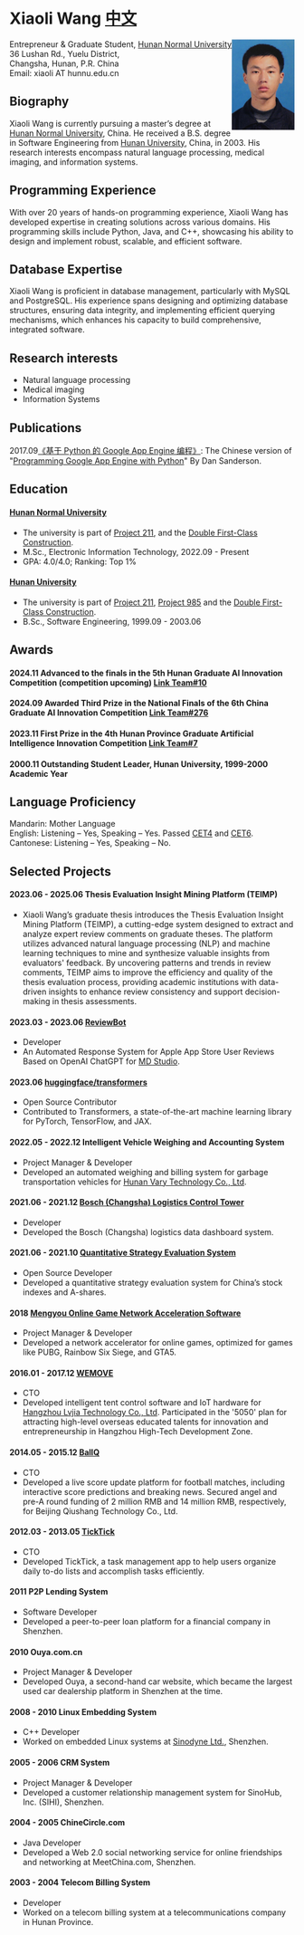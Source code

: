 # Xiaoli Wang [中文](./index_cn.md)

<img align="right" height="160" src="photos/xiaoli.jpg">

Entrepreneur & Graduate Student,  [Hunan Normal University](https://en.wikipedia.org/wiki/Hunan_Normal_University)\
36 Lushan Rd., Yuelu District,\
Changsha, Hunan, P.R. China\
Email: xiaoli AT hunnu.edu.cn

## Biography
Xiaoli Wang is currently pursuing a master’s degree at [Hunan Normal University](https://en.wikipedia.org/wiki/Hunan_Normal_University), China. He received a B.S. degree in Software Engineering from [Hunan University](https://en.wikipedia.org/wiki/Hunan_University), China, in 2003. His research interests encompass natural language processing, medical imaging, and information systems.

## Programming Experience
With over 20 years of hands-on programming experience, Xiaoli Wang has developed expertise in creating solutions across various domains. His programming skills include Python, Java, and C++, showcasing his ability to design and implement robust, scalable, and efficient software.

## Database Expertise
Xiaoli Wang is proficient in database management, particularly with MySQL and PostgreSQL. His experience spans designing and optimizing database structures, ensuring data integrity, and implementing efficient querying mechanisms, which enhances his capacity to build comprehensive, integrated software.

## Research interests
- Natural language processing
- Medical imaging
- Information Systems

## Publications
2017.09[《基于 Python 的 Google App Engine 编程》](https://book.douban.com/subject/30282716/): The Chinese version of "[Programming Google App Engine with Python](https://www.amazon.com/Programming-Google-Engine-Python-Infrastructure-ebook/dp/B010GNIV88)" By Dan Sanderson.

## Education
#### [Hunan Normal University](https://en.wikipedia.org/wiki/Hunan_Normal_University) 
- The university is part of [Project 211](https://en.wikipedia.org/wiki/Project_211), and the [Double First-Class Construction](https://en.wikipedia.org/wiki/Double_First-Class_Construction).
- M.Sc., Electronic Information Technology, 2022.09 - Present
- GPA: 4.0/4.0; Ranking: Top 1%

#### [Hunan University](https://en.wikipedia.org/wiki/Hunan_University)
- The university is part of [Project 211](https://en.wikipedia.org/wiki/Project_211), [Project 985](https://en.wikipedia.org/wiki/Project_985) and the [Double First-Class Construction](https://en.wikipedia.org/wiki/Double_First-Class_Construction).
- B.Sc., Software Engineering, 1999.09 - 2003.06

## Awards
#### 2024.11 Advanced to the finals in the 5th Hunan Graduate AI Innovation Competition (competition upcoming) [Link Team#10](https://mp.weixin.qq.com/s/SFO4y76OL08A6wjDQsosJw)
#### 2024.09 Awarded Third Prize in the National Finals of the 6th China Graduate AI Innovation Competition [Link Team#276](https://cpipc.acge.org.cn//cw/detail/2c9088a5696cbf370169a3f8101510bd/2c90801a91ff34d00191ffd5f79604e7)
#### 2023.11 First Prize in the 4th Hunan Province Graduate Artificial Intelligence Innovation Competition [Link Team#7](http://www.hnaai.cn/sdetail.html?id=294)
#### 2000.11 Outstanding Student Leader, Hunan University, 1999-2000 Academic Year

## Language Proficiency
Mandarin: Mother Language\
English: Listening – Yes, Speaking – Yes. Passed [CET4](https://en.wikipedia.org/wiki/College_English_Test) and [CET6](https://en.wikipedia.org/wiki/College_English_Test). \
Cantonese: Listening – Yes, Speaking – No.

## Selected Projects
#### 2023.06 - 2025.06 Thesis Evaluation Insight Mining Platform (TEIMP)
- Xiaoli Wang’s graduate thesis introduces the Thesis Evaluation Insight Mining Platform (TEIMP), a cutting-edge system designed to extract and analyze expert review comments on graduate theses. The platform utilizes advanced natural language processing (NLP) and machine learning techniques to mine and synthesize valuable insights from evaluators' feedback. By uncovering patterns and trends in review comments, TEIMP aims to improve the efficiency and quality of the thesis evaluation process, providing academic institutions with data-driven insights to enhance review consistency and support decision-making in thesis assessments.

#### 2023.03 - 2023.06 [ReviewBot](https://md.studio)
- Developer
- An Automated Response System for Apple App Store User Reviews Based on OpenAI ChatGPT for [MD Studio](https://md.studio).

#### 2023.06 [huggingface/transformers](https://github.com/huggingface/transformers/pull/24340)
- Open Source Contributor
- Contributed to Transformers, a state-of-the-art machine learning library for PyTorch, TensorFlow, and JAX.

#### 2022.05 - 2022.12 Intelligent Vehicle Weighing and Accounting System
- Project Manager & Developer
- Developed an automated weighing and billing system for garbage transportation vehicles for [Hunan Vary Technology Co., Ltd](http://en.vary.net.cn/).

#### 2021.06 - 2021.12 [Bosch (Changsha) Logistics Control Tower](https://www.bosch.com.cn/en/our-company/bosch-in-china/bosch-automotive-products-changsha/)
- Developer
- Developed the Bosch (Changsha) logistics data dashboard system.

#### 2021.06 - 2021.10 [Quantitative Strategy Evaluation System](https://github.com/xiaoli/Light)
- Open Source Developer
- Developed a quantitative strategy evaluation system for China’s stock indexes and A-shares.

#### 2018 [Mengyou Online Game Network Acceleration Software](https://www.mengyou360.com/)
- Project Manager & Developer
- Developed a network accelerator for online games, optimized for games like PUBG, Rainbow Six Siege, and GTA5.

#### 2016.01 - 2017.12 [WEMOVE](https://www.wemovetech.com/en)
- CTO
- Developed intelligent tent control software and IoT hardware for [Hangzhou Lvjia Technology Co., Ltd](https://www.wemovetech.com/en). Participated in the '5050' plan for attracting high-level overseas educated talents for innovation and entrepreneurship in Hangzhou High-Tech Development Zone.

#### 2014.05 - 2015.12 [BallQ](https://www.tianyancha.com/brand/b7ba0134081)
- CTO
- Developed a live score update platform for football matches, including interactive score predictions and breaking news. Secured angel and pre-A round funding of 2 million RMB and 14 million RMB, respectively, for Beijing Qiushang Technology Co., Ltd.

#### 2012.03 - 2013.05 [TickTick](https://www.ticktick.com/?language=en_us)
- CTO
- Developed TickTick, a task management app to help users organize daily to-do lists and accomplish tasks efficiently.

#### 2011 P2P Lending System
- Software Developer
- Developed a peer-to-peer loan platform for a financial company in Shenzhen.

#### 2010 Ouya.com.cn
- Project Manager & Developer
- Developed Ouya, a second-hand car website, which became the largest used car dealership platform in Shenzhen at the time.

#### 2008 - 2010 Linux Embedding System
- C++ Developer
- Worked on embedded Linux systems at [Sinodyne Ltd.](https://sinodyne.net/), Shenzhen.

#### 2005 - 2006 CRM System
- Project Manager & Developer
- Developed a customer relationship management system for SinoHub, Inc. (SIHI), Shenzhen.

#### 2004 - 2005 ChineCircle.com
- Java Developer
- Developed a Web 2.0 social networking service for online friendships and networking at MeetChina.com, Shenzhen.

#### 2003 - 2004 Telecom Billing System
- Developer
- Worked on a telecom billing system at a telecommunications company in Hunan Province.

